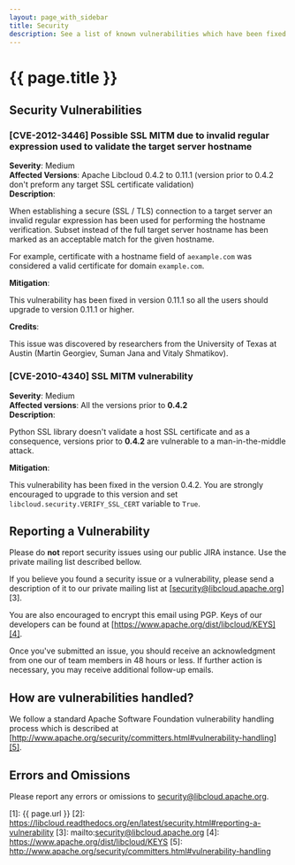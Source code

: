 ```yaml
---
layout: page_with_sidebar
title: Security
description: See a list of known vulnerabilities which have been fixed and find information on how to report a new vulnerability
---
```


# {{ page.title }}

<a name="security-vulnerabilities" id="security-vulnerabilities"><h2 class="anchor">Security Vulnerabilities</h2></a>

<a name="CVE-2012-3446"><h3 class="anchor">[CVE-2012-3446] Possible SSL MITM due to invalid regular expression used to validate the target server hostname</h3></a>

**Severity**: Medium  
**Affected Versions**: Apache Libcloud 0.4.2 to 0.11.1 (version prior to 0.4.2
don't preform any target SSL certificate validation)  
**Description**:

When establishing a secure (SSL / TLS) connection to a target server an
invalid regular expression has been used for performing the hostname
verification. Subset instead of the full target server hostname has been
marked as an acceptable match for the given hostname.

For example, certificate with a hostname field of `aexample.com` was considered
a valid certificate for domain `example.com`.

**Mitigation**:

This vulnerability has been fixed in version 0.11.1 so all the users should
upgrade to version 0.11.1 or higher.

**Credits**:

This issue was discovered by researchers from the University of Texas at Austin
(Martin Georgiev, Suman Jana and Vitaly Shmatikov).

<a name="CVE-2010-4340"><h3 class="anchor">[CVE-2010-4340] SSL MITM vulnerability</h3></a>

**Severity**: Medium  
**Affected versions**: All the versions prior to **0.4.2**  
**Description**:

Python SSL library doesn't validate a host SSL certificate and as a
consequence, versions prior to **0.4.2** are vulnerable to a man-in-the-middle
attack.

**Mitigation**:

This vulnerability has been fixed in the version 0.4.2. You are strongly
encouraged to upgrade to this version and set
`libcloud.security.VERIFY_SSL_CERT` variable to `True`.

<a name="reporting-a-vulnerability" id="reporting-a-vulnerability"><h2 class="anchor">Reporting a Vulnerability</h2></a>

<div class="alert alert-info">Please do <strong>not</strong> report security
issues using our public JIRA instance. Use the private mailing list
described bellow.</div>

If you believe you found a security issue or a vulnerability, please send a
description of it to our private mailing list at
[security@libcloud.apache.org][3].

You are also encouraged to encrypt this email using PGP. Keys of our developers
can be found at [https://www.apache.org/dist/libcloud/KEYS][4].

Once you've submitted an issue, you should receive an acknowledgment from one
our of team members in 48 hours or less. If further action is necessary, you
may receive additional follow-up emails.

<a name="how-are-vulnerabilities-handled" id="how-are-vulnerabilities-handled"><h2 class="anchor">How are vulnerabilities handled?</h2></a>

We follow a standard Apache Software Foundation vulnerability handling process
which is described at
[http://www.apache.org/security/committers.html#vulnerability-handling][5].

<a name="errors-and-omissions" id="errors-and-omissions"><h2 class="anchor">Errors and Omissions</h2></a>

Please report any errors or omissions to
<a href="mailto:security@libcloud.apache.org">security@libcloud.apache.org</a>.

[1]: {{ page.url }}
[2]: https://libcloud.readthedocs.org/en/latest/security.html#reporting-a-vulnerability
[3]: mailto:security@libcloud.apache.org
[4]: https://www.apache.org/dist/libcloud/KEYS
[5]: http://www.apache.org/security/committers.html#vulnerability-handling
